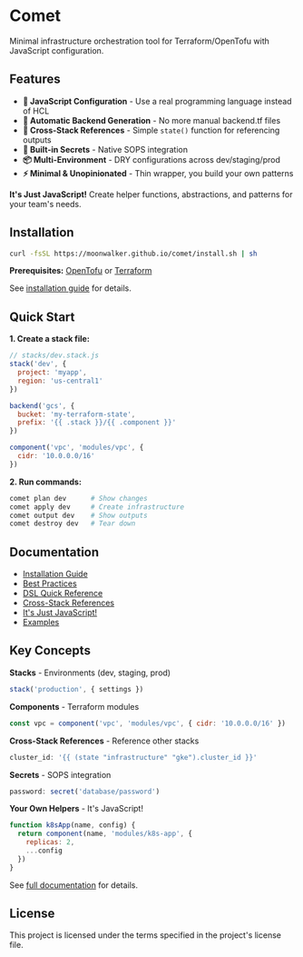 # Comet 

Minimal infrastructure orchestration tool for Terraform/OpenTofu with JavaScript configuration.

## Features

- **🚀 JavaScript Configuration** - Use a real programming language instead of HCL
- **🔄 Automatic Backend Generation** - No more manual backend.tf files
- **🔗 Cross-Stack References** - Simple `state()` function for referencing outputs
- **🔐 Built-in Secrets** - Native SOPS integration
- **📦 Multi-Environment** - DRY configurations across dev/staging/prod
- **⚡ Minimal & Unopinionated** - Thin wrapper, you build your own patterns

**It's Just JavaScript!** Create helper functions, abstractions, and patterns for your team's needs.

## Installation

```bash
curl -fsSL https://moonwalker.github.io/comet/install.sh | sh
```

**Prerequisites:** [OpenTofu](https://opentofu.org) or [Terraform](https://www.terraform.io)

See [installation guide](docs/installation.md) for details.

## Quick Start

**1. Create a stack file:**

```javascript
// stacks/dev.stack.js
stack('dev', { 
  project: 'myapp',
  region: 'us-central1' 
})

backend('gcs', {
  bucket: 'my-terraform-state',
  prefix: '{{ .stack }}/{{ .component }}'
})

component('vpc', 'modules/vpc', {
  cidr: '10.0.0.0/16'
})
```

**2. Run commands:**

```bash
comet plan dev      # Show changes
comet apply dev     # Create infrastructure
comet output dev    # Show outputs
comet destroy dev   # Tear down
```

## Documentation

- [Installation Guide](docs/installation.md)
- [Best Practices](docs/best-practices.md)
- [DSL Quick Reference](docs/dsl-quick-reference.md)
- [Cross-Stack References](docs/cross-stack-references.md)
- [It's Just JavaScript!](docs/its-just-javascript.md)
- [Examples](stacks/_examples/)

## Key Concepts

**Stacks** - Environments (dev, staging, prod)
```javascript
stack('production', { settings })
```

**Components** - Terraform modules
```javascript
const vpc = component('vpc', 'modules/vpc', { cidr: '10.0.0.0/16' })
```

**Cross-Stack References** - Reference other stacks
```javascript
cluster_id: '{{ (state "infrastructure" "gke").cluster_id }}'
```

**Secrets** - SOPS integration
```javascript
password: secret('database/password')
```

**Your Own Helpers** - It's JavaScript!
```javascript
function k8sApp(name, config) {
  return component(name, 'modules/k8s-app', {
    replicas: 2,
    ...config
  })
}
```

See [full documentation](https://github.com/moonwalker/comet/tree/main/docs) for details. 

## License

This project is licensed under the terms specified in the project's license file.
